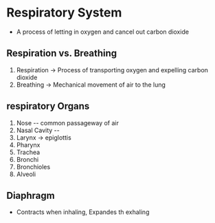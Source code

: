 # Respiratory System
- A process of letting in oxygen and cancel out carbon dioxide

## Respiration vs. Breathing
1. Respiration -> Process of transporting oxygen and expelling carbon  dioxide
2. Breathing -> Mechanical movement of air to the lung

## respiratory Organs
1. Nose -- common passageway of air
2. Nasal Cavity -- 
3. Larynx -> epiglottis
4. Pharynx
5. Trachea
6. Bronchi
7. Bronchioles
8. Alveoli

## Diaphragm
- Contracts when inhaling, Expandes th exhaling